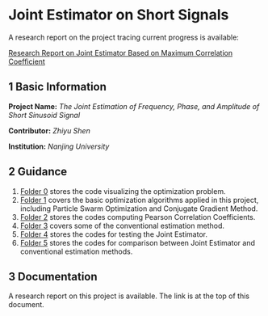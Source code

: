 # Joint Estimator on Short Signals

A research report on the project tracing current progress is available:

[Research Report on Joint Estimator Based on Maximum Correlation Coefficient](https://github.com/Addie-020/Joint-Estimator-of-Parameters-of-Short-Time-Sinusoid/blob/main/joint-estimator_zhiyu-shen.pdf) 

## 1	Basic Information

**Project Name:** *The Joint Estimation of Frequency, Phase, and Amplitude of Short Sinusoid Signal*

**Contributor:** *Zhiyu Shen*

**Institution:** *Nanjing University*

## 2	Guidance

1) [Folder 0](https://github.com/Addie-020/Joint-Estimator-of-Parameters-of-Short-Time-Sinusoid/tree/main/0_TheoryExplanation/1_CorrelationDisplay) stores the code visualizing the optimization problem.
2) [Folder 1](https://github.com/Addie-020/Joint-Estimator-of-Parameters-of-Short-Time-Sinusoid/tree/main/1_BasicAlgorithms) covers the basic optimization algorithms applied in this project, including Particle Swarm Optimization and Conjugate Gradient Method.
3) [Folder 2](https://github.com/Addie-020/Joint-Estimator-of-Parameters-of-Short-Time-Sinusoid/tree/main/2_CorrelationComputation) stores the codes computing Pearson Correlation Coefficients.
4) [Folder 3](https://github.com/Addie-020/Joint-Estimator-of-Parameters-of-Short-Time-Sinusoid/tree/main/3_ConventionalMethod) covers some of the conventional estimation method.
5) [Folder 4](https://github.com/Addie-020/Joint-Estimator-of-Parameters-of-Short-Time-Sinusoid/tree/main/4_JointEstimatorTest) stores the codes for testing the Joint Estimator.
6) [Folder 5](https://github.com/Addie-020/Joint-Estimator-of-Parameters-of-Short-Time-Sinusoid/tree/main/5_MethodComparison) stores the codes for comparison between Joint Estimator and conventional estimation methods.

## 3	Documentation

A research report on this project is available. The link is at the top of this document.
